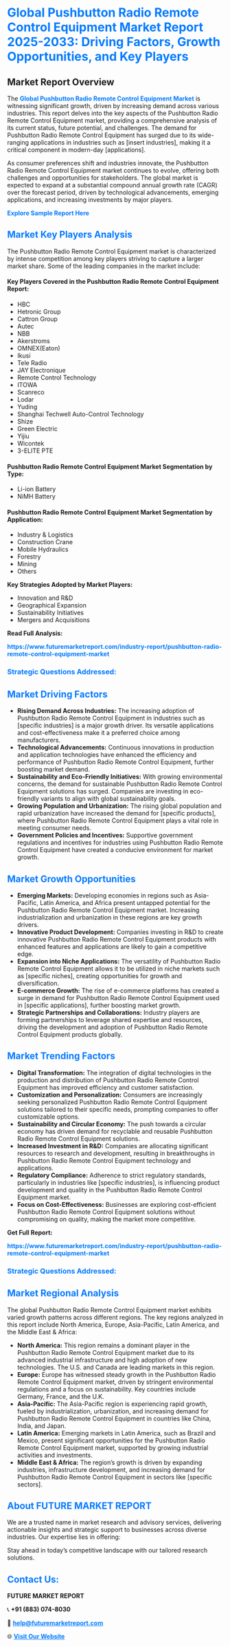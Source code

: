<h1 style="color: #007BFF;">Global Pushbutton Radio Remote Control Equipment Market Report 2025-2033: Driving Factors, Growth Opportunities, and Key Players</h1>

<section id="overview">
<h2>Market Report Overview</h2>
<p>The <a href="https://www.futuremarketreport.com/industry-report/pushbutton-radio-remote-control-equipment-market" style="color: #007BFF; text-decoration: none;"><strong>Global Pushbutton Radio Remote Control Equipment Market</strong></a> is witnessing significant growth, driven by increasing demand across various industries. This report delves into the key aspects of the Pushbutton Radio Remote Control Equipment market, providing a comprehensive analysis of its current status, future potential, and challenges. The demand for Pushbutton Radio Remote Control Equipment has surged due to its wide-ranging applications in industries such as [insert industries], making it a critical component in modern-day [applications].</p>
<p>As consumer preferences shift and industries innovate, the Pushbutton Radio Remote Control Equipment market continues to evolve, offering both challenges and opportunities for stakeholders. The global market is expected to expand at a substantial compound annual growth rate (CAGR) over the forecast period, driven by technological advancements, emerging applications, and increasing investments by major players.</p>
</section>

<section id="overview">
<p><a href="https://www.futuremarketreport.com/request-sample/reportId=40593" style="color: #007BFF; text-decoration: none;"><strong>Explore Sample Report Here</strong></a></p>
</section>

<section id="key-players">
<h2 style="color: #007BFF;">Market Key Players Analysis</h2>
<p>The Pushbutton Radio Remote Control Equipment market is characterized by intense competition among key players striving to capture a larger market share. Some of the leading companies in the market include:</p>
<h4>Key Players Covered in the Pushbutton Radio Remote Control Equipment Report:</h4>
<ul><li>HBC</li><li>Hetronic Group</li><li>Cattron Group</li><li>Autec</li><li>NBB</li><li>Akerstroms</li><li>OMNEX(Eaton)</li><li>Ikusi</li><li>Tele Radio</li><li>JAY Electronique</li><li>Remote Control Technology</li><li>ITOWA</li><li>Scanreco</li><li>Lodar</li><li>Yuding</li><li>Shanghai Techwell Auto-Control Technology</li><li>Shize</li><li>Green Electric</li><li>Yijiu</li><li>Wicontek</li><li>3-ELITE PTE</li></ul>
<h4>Pushbutton Radio Remote Control Equipment Market Segmentation by Type:</h4>
<ul><li>Li-ion Battery</li><li>NiMH Battery</li></ul>

<h4>Pushbutton Radio Remote Control Equipment Market Segmentation by Application:</h4>
<ul><li>Industry &amp; Logistics</li><li>Construction Crane</li><li>Mobile Hydraulics</li><li>Forestry</li><li>Mining</li><li>Others</li></ul>
<p><strong>Key Strategies Adopted by Market Players:</strong></p>
<ul>
<li>Innovation and R&D</li>
<li>Geographical Expansion</li>
<li>Sustainability Initiatives</li>
<li>Mergers and Acquisitions</li>
</ul>
</section>

<section>
<p><strong>Read Full Analysis: </strong></p><a href="https://www.futuremarketreport.com/industry-report/pushbutton-radio-remote-control-equipment-market" style="color: #007BFF; text-decoration: none;"><strong>https://www.futuremarketreport.com/industry-report/pushbutton-radio-remote-control-equipment-market</strong></a>
<h3 style="color: #007BFF;">Strategic Questions Addressed:</h3>
</section>

<section id="driving-factors">
<h2 style="color: #007BFF;">Market Driving Factors</h2>
<ul>
<li><strong>Rising Demand Across Industries:</strong> The increasing adoption of Pushbutton Radio Remote Control Equipment in industries such as [specific industries] is a major growth driver. Its versatile applications and cost-effectiveness make it a preferred choice among manufacturers.</li>
<li><strong>Technological Advancements:</strong> Continuous innovations in production and application technologies have enhanced the efficiency and performance of Pushbutton Radio Remote Control Equipment, further boosting market demand.</li>
<li><strong>Sustainability and Eco-Friendly Initiatives:</strong> With growing environmental concerns, the demand for sustainable Pushbutton Radio Remote Control Equipment solutions has surged. Companies are investing in eco-friendly variants to align with global sustainability goals.</li>
<li><strong>Growing Population and Urbanization:</strong> The rising global population and rapid urbanization have increased the demand for [specific products], where Pushbutton Radio Remote Control Equipment plays a vital role in meeting consumer needs.</li>
<li><strong>Government Policies and Incentives:</strong> Supportive government regulations and incentives for industries using Pushbutton Radio Remote Control Equipment have created a conducive environment for market growth.</li>
</ul>
</section>

<section id="growth-opportunities">
<h2 style="color: #007BFF;">Market Growth Opportunities</h2>
<ul>
<li><strong>Emerging Markets:</strong> Developing economies in regions such as Asia-Pacific, Latin America, and Africa present untapped potential for the Pushbutton Radio Remote Control Equipment market. Increasing industrialization and urbanization in these regions are key growth drivers.</li>
<li><strong>Innovative Product Development:</strong> Companies investing in R&D to create innovative Pushbutton Radio Remote Control Equipment products with enhanced features and applications are likely to gain a competitive edge.</li>
<li><strong>Expansion into Niche Applications:</strong> The versatility of Pushbutton Radio Remote Control Equipment allows it to be utilized in niche markets such as [specific niches], creating opportunities for growth and diversification.</li>
<li><strong>E-commerce Growth:</strong> The rise of e-commerce platforms has created a surge in demand for Pushbutton Radio Remote Control Equipment used in [specific applications], further boosting market growth.</li>
<li><strong>Strategic Partnerships and Collaborations:</strong> Industry players are forming partnerships to leverage shared expertise and resources, driving the development and adoption of Pushbutton Radio Remote Control Equipment products globally.</li>
</ul>
</section>

<section id="trending-factors">
<h2 style="color: #007BFF;">Market Trending Factors</h2>
<ul>
<li><strong>Digital Transformation:</strong> The integration of digital technologies in the production and distribution of Pushbutton Radio Remote Control Equipment has improved efficiency and customer satisfaction.</li>
<li><strong>Customization and Personalization:</strong> Consumers are increasingly seeking personalized Pushbutton Radio Remote Control Equipment solutions tailored to their specific needs, prompting companies to offer customizable options.</li>
<li><strong>Sustainability and Circular Economy:</strong> The push towards a circular economy has driven demand for recyclable and reusable Pushbutton Radio Remote Control Equipment solutions.</li>
<li><strong>Increased Investment in R&D:</strong> Companies are allocating significant resources to research and development, resulting in breakthroughs in Pushbutton Radio Remote Control Equipment technology and applications.</li>
<li><strong>Regulatory Compliance:</strong> Adherence to strict regulatory standards, particularly in industries like [specific industries], is influencing product development and quality in the Pushbutton Radio Remote Control Equipment market.</li>
<li><strong>Focus on Cost-Effectiveness:</strong> Businesses are exploring cost-efficient Pushbutton Radio Remote Control Equipment solutions without compromising on quality, making the market more competitive.</li>
</ul>
</section>

<section>
<p><strong>Get Full Report: </strong></p><a href="https://www.futuremarketreport.com/industry-report/pushbutton-radio-remote-control-equipment-market" style="color: #007BFF; text-decoration: none;"><strong>https://www.futuremarketreport.com/industry-report/pushbutton-radio-remote-control-equipment-market</strong></a>
<h3 style="color: #007BFF;">Strategic Questions Addressed:</h3>
</section>


<section id="regional-analysis">
<h2 style="color: #007BFF;">Market Regional Analysis</h2>
<p>The global Pushbutton Radio Remote Control Equipment market exhibits varied growth patterns across different regions. The key regions analyzed in this report include North America, Europe, Asia-Pacific, Latin America, and the Middle East & Africa:</p>
<ul>
<li><strong>North America:</strong> This region remains a dominant player in the Pushbutton Radio Remote Control Equipment market due to its advanced industrial infrastructure and high adoption of new technologies. The U.S. and Canada are leading markets in this region.</li>
<li><strong>Europe:</strong> Europe has witnessed steady growth in the Pushbutton Radio Remote Control Equipment market, driven by stringent environmental regulations and a focus on sustainability. Key countries include Germany, France, and the U.K.</li>
<li><strong>Asia-Pacific:</strong> The Asia-Pacific region is experiencing rapid growth, fueled by industrialization, urbanization, and increasing demand for Pushbutton Radio Remote Control Equipment in countries like China, India, and Japan.</li>
<li><strong>Latin America:</strong> Emerging markets in Latin America, such as Brazil and Mexico, present significant opportunities for the Pushbutton Radio Remote Control Equipment market, supported by growing industrial activities and investments.</li>
<li><strong>Middle East & Africa:</strong> The region’s growth is driven by expanding industries, infrastructure development, and increasing demand for Pushbutton Radio Remote Control Equipment in sectors like [specific sectors].</li>
</ul>
</section>

<footer>
<h2 style="color: #007BFF;">About FUTURE MARKET REPORT</h2>
<p>We are a trusted name in market research and advisory services, delivering actionable insights and strategic support to businesses across diverse industries. Our expertise lies in offering:</p>

<p>Stay ahead in today’s competitive landscape with our tailored research solutions.</p>

<h2 style="color: #007BFF;">Contact Us:</h2>
<p><strong>FUTURE MARKET REPORT</strong></p>
<p>📞 <strong>+91 (883) 074-8030</strong></p>
<p>📧 <strong><a href="mailto:help@futuremarketreport.com" style="color: #007BFF;">help@futuremarketreport.com</a></strong></p>
<p>🌐 <strong><a href="https://www.futuremarketreport.com/" style="color: #007BFF;">Visit Our Website</a></strong></p>
</footer>